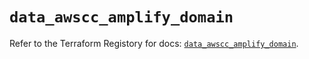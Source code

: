 # `data_awscc_amplify_domain`

Refer to the Terraform Registory for docs: [`data_awscc_amplify_domain`](https://registry.terraform.io/providers/hashicorp/awscc/0.70.0/docs/data-sources/amplify_domain).
